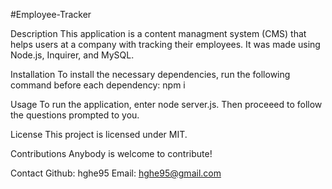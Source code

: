 #Employee-Tracker

Description
This application is a content managment system (CMS) that helps users at a company with tracking their employees. It was made using Node.js, Inquirer, and MySQL.

Installation
To install the necessary dependencies, run the following command before each dependency:
npm i


Usage
To run the application, enter node server.js. Then proceeed to follow the questions prompted to you.

License
This project is licensed under MIT.

Contributions
Anybody is welcome to contribute!

Contact
Github: hghe95
Email: hghe95@gmail.com